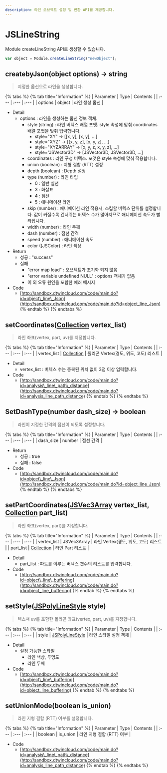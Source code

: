 ```yaml
---
description: 라인 오브젝트 설정 및 반환 API를 제공합니다.
---
```


# JSLineString

Module createLineString API로 생성할 수 있습니다.

```javascript
var object = Module.createLineString("newObject");
```

## createbyJson\(object options\) → string

> 지정한 옵션으로 라인을 생성합니다.

{% tabs %}
{% tab title="Information" %}
| Parameter | Type | Contents |
| :--- | :--- | :--- |
| options | object | 라인 생성 옵션 |

* Detail
  * options : 라인을 생성하는 옵션 정보 객체.
    * style \(string\) : 라인 버텍스 배열 포맷. style 속성에 맞춰 coordinates 배열 포맷을 맞춰 입력합니다.
      * style="XY" → \[\[x, y\], \[x, y\], ...\]
      * style="XYZ" → \[\[x, y, z\], \[x, y, z\], ...\]
      * style="XYZARRAY" → \[x, y, z, x, y, z\], ...\]
      * style="JSVector3D" → \[JSVector3D, JSVector3D, ...\]
    * coordinates : 라인 구성 버텍스. 포맷은 style 속성에 맞춰 적용합니다.
    * union \(boolean\) : 지형 결합 \(RTT\) 설정
    * depth \(boolean\) : Depth 설정
    * type \(number\) : 라인 타입
      * 0 : 일반 실선
      * 3 : 화살표
      * 4 : 점선
      * 5 : 애니메이션 라인
    * skip \(number\) : 애니메이션 라인 적용시, 스킵할 버텍스 단위를 설정합니다. 값이 커질수록 건너뛰는 버텍스 수가 많아지므로 애니메이션 속도가 빨라집니다.
    * width \(number\) : 라인 두께
    * dash \(number\) : 점선 간격
    * speed \(number\) : 애니메이션 속도
    * color \(\[JSColor\) : 라인 색상
* Return
  * 성공 : "success"
  * 실패
    * "error map load" : 오브젝트가 초기화 되지 않음
    * "error variable undefined NULL" : options 객체가 없음
    * 이 외 오류 원인을 포함한 에러 메시지
* Code
  * [http://sandbox.dtwincloud.com/code/main.do?id=object\_line\_Json](http://sandbox.dtwincloud.com/code/main.do?id=object_line_Json)
{% endtab %}
{% endtabs %}

## setCoordinates\([Collection](../core/collection.md) vertex\_list\)

> 라인 좌표\(vertex, part, uv\)를 지정합니다.

{% tabs %}
{% tab title="Information" %}
| Parameter | Type | Contents |
| :--- | :--- | :--- |
| vertex\_list | [Collection](../core/collection.md) | 폴리곤 Vertex\(경도, 위도, 고도\) 리스트 |

* Detail
  * vertex\_list : 버텍스 수는 중복된 위치 없이 3점 이상 입력합니다.
* Code
  * [http://sandbox.dtwincloud.com/code/main.do?id=analysis\_line\_path\_distance](http://sandbox.dtwincloud.com/code/main.do?id=analysis_line_path_distance)
{% endtab %}
{% endtabs %}

## SetDashType\(number dash\_size\) → boolean

> 라인이 지정한 간격의 점선이 되도록 설정합니다.

{% tabs %}
{% tab title="Information" %}
| Parameter | Type | Contents |
| :--- | :--- | :--- |
| dash\_size | number | 점선 간격 |

* Return
  * 성공 : true
  * 실패 : false
* Code
  * [http://sandbox.dtwincloud.com/code/main.do?id=object\_line\_Json](http://sandbox.dtwincloud.com/code/main.do?id=object_line_Json)
{% endtab %}
{% endtabs %}

## setPartCoordinates\([JSVec3Array](../core/jsvec3array.md) vertex\_list, [Collection](../core/collection.md) part\_list\)

> 라인 좌표\(vertex, part\)를 지정합니다.

{% tabs %}
{% tab title="Information" %}
| Parameter | Type | Contents |
| :--- | :--- | :--- |
| vertex\_list | JSVec3Array | 라인 Vertex\(경도, 위도, 고도\) 리스트 |
| part\_list | [Collection](../core/collection.md) | 라인 Part 리스트 |

* Detail
  * part\_list : 파트를 이루는 버텍스 갯수의 리스트를 입력합니다.
* Code
  * [http://sandbox.dtwincloud.com/code/main.do?id=object\_line\_buffering](http://sandbox.dtwincloud.com/code/main.do?id=object_line_buffering)
{% endtab %}
{% endtabs %}

## setStyle\([JSPolyLineStyle](../object/jspolylinestyle.md) style\)

> 텍스쳐 uv를 포함한 폴리곤 좌표\(vertex, part, uv\)를 지정합니다.

{% tabs %}
{% tab title="Information" %}
| Parameter | Type | Contents |
| :--- | :--- | :--- |
| style | [JSPolyLineStyle](../object/jspolylinestyle.md) | 라인 스타일 설정 객체 |

* Detail
  * 설정 가능한 스타일
    * 라인 색상, 투명도
    * 라인 두께
* Code
  * [http://sandbox.dtwincloud.com/code/main.do?id=object\_line\_buffering](http://sandbox.dtwincloud.com/code/main.do?id=object_line_buffering)
{% endtab %}
{% endtabs %}

## setUnionMode\(boolean is\_union\)

> 라인 지형 결합 \(RTT\) 여부를 설정합니다.

{% tabs %}
{% tab title="Information" %}
| Parameter | Type | Contents |
| :--- | :--- | :--- |
| boolean | is\_union | 라인 지형 결합 \(RTT\) 여부 |

* Code
  * [http://sandbox.dtwincloud.com/code/main.do?id=analysis\_line\_path\_distance](http://sandbox.dtwincloud.com/code/main.do?id=analysis_line_path_distance)
{% endtab %}
{% endtabs %}

